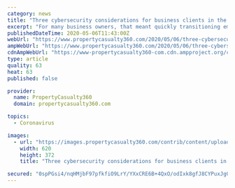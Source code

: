 ```yaml
---
category: news
title: "Three cybersecurity considerations for business clients in the COVID-19 era"
excerpt: "For many business owners, that meant quickly transitioning employees to a work-from-home strategy. And now as state governments map out plans to reopen their economies, business owners may be weighing whether to return to business as usual or keep at least some employees working remotely until the worst of COVID-19 is in the rear-view mirror."
publishedDateTime: 2020-05-06T11:43:00Z
webUrl: "https://www.propertycasualty360.com/2020/05/06/three-cybersecurity-considerations-for-business-clients-in-the-covid-19-era/"
ampWebUrl: "https://www.propertycasualty360.com/2020/05/06/three-cybersecurity-considerations-for-business-clients-in-the-covid-19-era/?amp=1"
cdnAmpWebUrl: "https://www-propertycasualty360-com.cdn.ampproject.org/c/s/www.propertycasualty360.com/2020/05/06/three-cybersecurity-considerations-for-business-clients-in-the-covid-19-era/?amp=1"
type: article
quality: 63
heat: 63
published: false

provider:
  name: PropertyCasualty360
  domain: propertycasualty360.com

topics:
  - Coronavirus

images:
  - url: "https://images.propertycasualty360.com/contrib/content/uploads/sites/414/2020/05/Cybersecurity-Fotolia.jpg"
    width: 620
    height: 372
    title: "Three cybersecurity considerations for business clients in the COVID-19 era"

secured: "0spPGsi4/nqHMjbF97pfkfiO9LrY/YXxCRE6B+4QxO/odIxk8gfJ8CYPuxJgGLMp/dpVB3iqsUtfWcIH5WRXenAPAe/d2RXbzJ6U28dBRP4aMleYmle1kxtR2s7hY3k3kwBbHPoIyuMw5cte3pdb3bHuGv5vc7WEeaxw/zGvRzRQfOYk3oOf/zaW5DpXmsQhzYF2wnsjZ6T21DBirB3yxHVfllEymFo8UsVHtYi5N8c2NeNC12PyzkdLeLdOvZG9mFzaRr6d/6jOJMmqbiZu/55Xmf5GfdVL96Sb3OfMXAGXRZOA0ZWJ0MIpKrgY2c7c;n3aLFsd4dBf8100Ux98F5w=="
---
```


